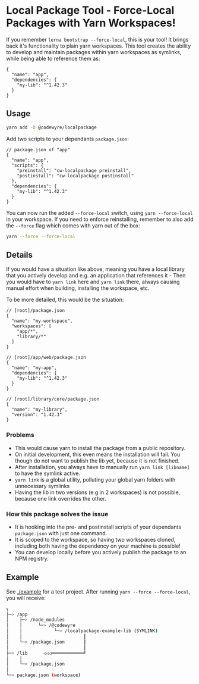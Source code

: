 # Local Package Tool - Force-Local Packages with Yarn Workspaces!

If you remember `lerna bootstrap --force-local`, this is your tool! It brings back it's functionality to plain yarn workspaces.
This tool creates the ability to develop and maintain packages within yarn workspaces as symlinks, while being able to reference them as:

```jsonc
{
  "name": "app",
  "dependencies": {
    "my-lib": "^1.42.3"
  }
}
```

## Usage

```sh
yarn add -D @codewyre/localpackage
```

Add two scripts to your dependants `package.json`:

```jsonc
// package.json of "app"
{
  "name": "app",
  "scripts": {
    "preinstall": "cw-localpackage preinstall",
    "postinstall": "cw-localpackage postinstall"
  },
  "dependencies": {
    "my-lib": "^1.42.3"
  }
}
```

You can now run the added `--force-local` switch, using `yarn --force-local` in your workspace. If you need to enforce reinstalling, remember to also add the `--force` flag which comes with yarn out of the box:

```sh
yarn --force --force-local
```

## Details

If you would have a situation like above, meaning you have a local library that you actively develop and e.g. an application that references it - Then you would have to `yarn link` here and `yarn link` there, always causing manual effort when building, installing the workspace, etc.

To be more detailed, this would be the situation:

```jsonc
// [root]/package.json
{
  "name": "my-workspace",
  "workspaces": [
    "app/*",
    "library/*"
  ]
}
```

```jsonc
// [root]/app/web/package.json
{
  "name": "my-app",
  "dependencies": {
    "my-lib": "^1.42.3"
  }
}
```

```jsonc
// [root]/library/core/package.json
{
  "name": "my-library",
  "version": "1.42.3"
}
```

### Problems
- This would cause yarn to install the package from a public repository.
- On initial development, this even means the installation will fail. You though do not want to publish the lib yet, because it is not finished.
- After installation, you always have to manually run `yarn link [libname]` to have the symlink active.
- `yarn link` is a global utility, polluting your global yarn folders with unnecessary symlinks
- Having the lib in two versions (e.g in 2 workspaces) is not possible, because one link overrides the other.

### How this package solves the issue

- It is hooking into the pre- and postinstall scripts of your dependants `package.json` with just one command.
- It is scoped to the workspace, so having two workspaces cloned, including both having the dependency on your machine is possible!
- You can develop locally before you actively publish the package to an NPM registry.

## Example

See [./example](./example/) for a test project. After running `yarn --force --force-local`, you will receive:

```sh
┐
├─> /app
│    ├─> /node_modules
│    │      └─> /@codewyre
│    │            └─> /localpackage-example-lib (SYMLINK)
│    │                       ║
│    └─> /package.json       ║
│                            ║
├─> /lib      ◁◁◁════════════╝
│    │
│    └─> /package.json
│
└─> package.json (workspace)
```
